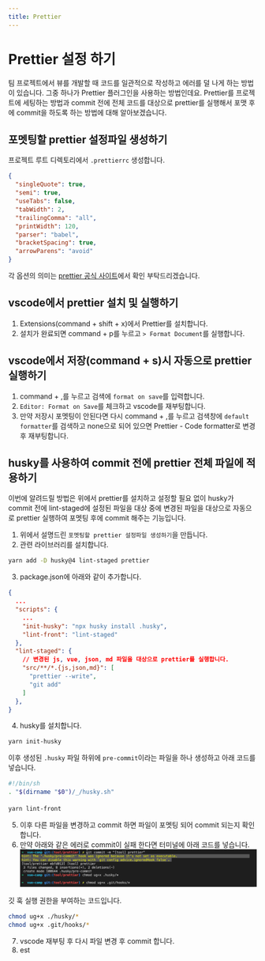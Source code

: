 ```yaml
---
title: Prettier
---
```


# Prettier 설정 하기

팀 프로젝트에서 뷰를 개발할 때 코드를 일관적으로 작성하고 에러를 덜 나게 하는 방법이 있습니다.
그중 하나가 Prettier 플러그인을 사용하는 방법인데요.
Prettier를 프로젝트에 세팅하는 방법과 commit 전에 전체 코드를 대상으로 prettier를 실행해서 포맷 후에 commit을 하도록 하는 방법에 대해 알아보겠습니다.

## 포멧팅할 prettier 설정파일 생성하기

프로젝트 루트 디렉토리에서 `.prettierrc` 생성합니다.

```json
{
  "singleQuote": true,
  "semi": true,
  "useTabs": false,
  "tabWidth": 2,
  "trailingComma": "all",
  "printWidth": 120,
  "parser": "babel",
  "bracketSpacing": true,
  "arrowParens": "avoid"
}

```
각 옵션의 의미는 [prettier 공식 사이트](https://prettier.io/docs/en/options.html)에서 확인 부탁드리겠습니다.

## vscode에서 prettier 설치 및 실행하기

1. Extensions(command + shift + x)에서 Prettier를 설치합니다.
2. 설치가 완료되면 command + p를 누르고 `> Format Document`를 실행합니다.

## vscode에서 저장(command + s)시 자동으로 prettier 실행하기
1. command + ,를 누르고 검색에 `format on save`를 입력합니다.
2. `Editor: Format on Save`를 체크하고 vscode를 재부팅합니다.
3. 만약 저장시 포멧팅이 안된다면 다시 command + ,를 누르고 검색창에 `default formatter`를 검색하고 none으로 되어 있으면 Prettier - Code formatter로 변경 후 재부팅합니다.

## husky를 사용하여 commit 전에 prettier 전체 파일에 적용하기

이번에 알려드릴 방법은 위에서 prettier를 설치하고 설정할 필요 없이 husky가 commit 전에 lint-staged에 설정된 파일을 대상 중에 변경된 파일을 대상으로 자동으로 prettier 실행하여 포멧팅 후에 commit 해주는 기능입니다.

1. 위에서 설명드린 `포멧팅할 prettier 설정파일 생성하기`을 만듭니다.
2. 관련 라이브러리를 설치합니다.

```sh
yarn add -D husky@4 lint-staged prettier
```

3. package.json에 아래와 같이 추가합니다.

```json
{
  ...
  "scripts": {
    ...
    "init-husky": "npx husky install .husky",
    "lint-front": "lint-staged"
  },
  "lint-staged": {
    // 변경된 js, vue, json, md 파일을 대상으로 prettier를 실행합니다.
    "src/**/*.{js,json,md}": [
      "prettier --write",
      "git add"
    ]
  },
}

```

4. husky를 설치합니다.

```bash
yarn init-husky
```

이후 생성된 `.husky` 파일 하위에 `pre-commit`이라는 파일을 하나 생성하고 아래 코드를 넣습니다.

```bash
#!/bin/sh
. "$(dirname "$0")/_/husky.sh"

yarn lint-front

```

5. 이후 다른 파일을 변경하고 commit 하면 파일이 포멧팅 되어 commit 되는지 확인합니다.
6. 만약 아래와 같은 에러로 commit이 실패 한다면 터미널에 아래 코드를 넣습니다.
![husky 에러](./img/husky-prettier-error.png)

깃 훅 실행 권한을 부여하는 코드입니다.

```sh
chmod ug+x ./husky/*
chmod ug+x .git/hooks/*
```

7. vscode 재부팅 후 다시 파일 변경 후 commit 합니다.
8. est